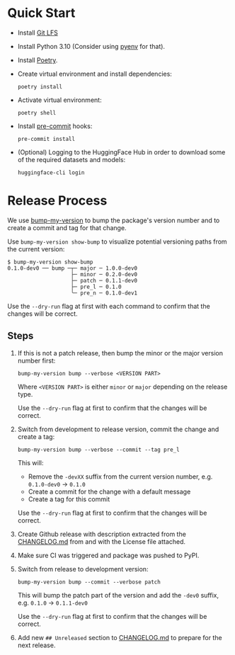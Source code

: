 # Quick Start

- Install [Git LFS](https://github.com/git-lfs/git-lfs)
- Install Python 3.10 (Consider using [pyenv](https://github.com/pyenv/pyenv) for that).
- Install [Poetry](https://python-poetry.org).
- Create virtual environment and install dependencies:

  ```shell
  poetry install
  ```

- Activate virtual environment:

  ```shell
  poetry shell
  ```

- Install [pre-commit](https://pre-commit.com/) hooks:

  ```shell
  pre-commit install
  ```

- (Optional) Logging to the HuggingFace Hub in order to download some of the required datasets and models:

  ```shell
  huggingface-cli login
  ```

# Release Process

We use [bump-my-version](https://github.com/callowayproject/bump-my-version) to bump the package's version number and to create a commit and tag for that change.

Use `bump-my-version show-bump` to visualize potential versioning paths from the current version:

```shell
$ bump-my-version show-bump
0.1.0-dev0 ── bump ─┬─ major ─ 1.0.0-dev0
                    ├─ minor ─ 0.2.0-dev0
                    ├─ patch ─ 0.1.1-dev0
                    ├─ pre_l ─ 0.1.0
                    ╰─ pre_n ─ 0.1.0-dev1
```

Use the `--dry-run` flag at first with each command to confirm that the changes will be correct. 

## Steps

1. If this is not a patch release, then bump the minor or the major version number first:

   ```shell
   bump-my-version bump --verbose <VERSION PART>
   ```

   Where `<VERSION PART>` is either `minor` or `major` depending on the release type.

   Use the `--dry-run` flag at first to confirm that the changes will be correct. 
 
2. Switch from development to release version, commit the change and create a tag:

   ```shell
   bump-my-version bump --verbose --commit --tag pre_l
   ```

   This will:
   
   - Remove the `-devXX` suffix from the current version number, e.g. `0.1.0-dev0` -> `0.1.0`
   - Create a commit for the change with a default message
   - Create a tag for this commit
   
   Use the `--dry-run` flag at first to confirm that the changes will be correct. 

3. Create Github release with description extracted from the [CHANGELOG.md](CHANGELOG.md) from and with the License file attached.

4. Make sure CI was triggered and package was pushed to PyPI.

5. Switch from release to development version:

   ```shell
   bump-my-version bump --commit --verbose patch
   ```

   This will bump the patch part of the version and add the `-dev0` suffix, e.g. `0.1.0` -> `0.1.1-dev0`
   
   Use the `--dry-run` flag at first to confirm that the changes will be correct. 

6. Add new `## Unreleased` section to [CHANGELOG.md](CHANGELOG.md) to prepare for the next release.
